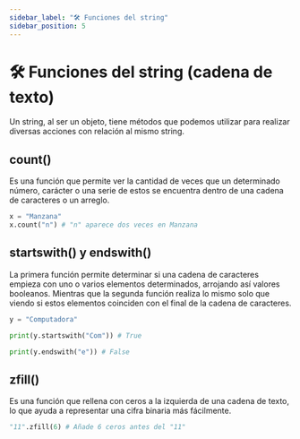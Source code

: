 ```yaml
---
sidebar_label: "🛠️ Funciones del string"
sidebar_position: 5
---
```


# 🛠️ Funciones del string (cadena de texto)

Un string, al ser un objeto, tiene métodos que podemos utilizar para realizar diversas acciones con relación al mismo string.

## count()

Es una función que permite ver la cantidad de veces que un determinado número, carácter o una serie de estos se encuentra dentro de una cadena de caracteres o un arreglo.

```python title="Ejemplo de count()"
x = "Manzana"
x.count("n") # "n" aparece dos veces en Manzana
```

## startswith() y endswith()

La primera función permite determinar si una cadena de caracteres empieza con uno o varios elementos determinados, arrojando así valores booleanos. Mientras que la segunda función realiza lo mismo solo que viendo si estos elementos coinciden con el final de la cadena de caracteres.

```python title="Ejemplo de count()"
y = "Computadora"

print(y.startswith("Com")) # True

print(y.endswith("e")) # False
```

## zfill()

Es una función que rellena con ceros a la izquierda de una cadena de texto, lo que ayuda a representar una cifra binaria más fácilmente.

```python title="Ejemplo de count()"
"11".zfill(6) # Añade 6 ceros antes del "11"
```
